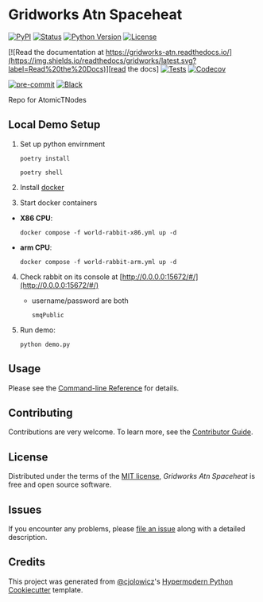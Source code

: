 # Gridworks Atn Spaceheat

[![PyPI](https://img.shields.io/pypi/v/gridworks-atn.svg)][pypi_]
[![Status](https://img.shields.io/pypi/status/gridworks-atn.svg)][status]
[![Python Version](https://img.shields.io/pypi/pyversions/gridworks-atn)][python version]
[![License](https://img.shields.io/pypi/l/gridworks-atn)][license]

[![Read the documentation at https://gridworks-atn.readthedocs.io/](https://img.shields.io/readthedocs/gridworks/latest.svg?label=Read%20the%20Docs)][read the docs]
[![Tests](https://github.com/thegridelectric/gridworks-atn/workflows/Tests/badge.svg)][tests]
[![Codecov](https://codecov.io/gh/thegridelectric/gridworks-atn/branch/main/graph/badge.svg)][codecov]

[![pre-commit](https://img.shields.io/badge/pre--commit-enabled-brightgreen?logo=pre-commit&logoColor=white)][pre-commit]
[![Black](https://img.shields.io/badge/code%20style-black-000000.svg)][black]

[pypi_]: https://pypi.org/project/gridworks-atn/
[status]: https://pypi.org/project/gridworks-atn/
[python version]: https://pypi.org/project/gridworks-atn
[read the docs]: https://gridworks-atn.readthedocs.io/
[tests]: https://github.com/thegridelectric/gridworks-atn/actions?workflow=Tests
[codecov]: https://app.codecov.io/gh/thegridelectric/gridworks-atn
[pre-commit]: https://github.com/pre-commit/pre-commit
[black]: https://github.com/psf/black

Repo for AtomicTNodes

## Local Demo Setup

1. Set up python envirnment

   ```
   poetry install

   poetry shell
   ```

2. Install [docker](https://docs.docker.com/get-docker/)

3. Start docker containers

- **X86 CPU**:

  ```
  docker compose -f world-rabbit-x86.yml up -d
  ```

- **arm CPU**:

  ```
  docker compose -f world-rabbit-arm.yml up -d
  ```

4. Check rabbit on its console at [http://0.0.0.0:15672/#/](http://0.0.0.0:15672/#/)

   - username/password are both

     ```
     smqPublic
     ```

5. Run demo:

   ```
   python demo.py
   ```

## Usage

Please see the [Command-line Reference] for details.

## Contributing

Contributions are very welcome.
To learn more, see the [Contributor Guide].

## License

Distributed under the terms of the [MIT license][license],
_Gridworks Atn Spaceheat_ is free and open source software.

## Issues

If you encounter any problems,
please [file an issue] along with a detailed description.

## Credits

This project was generated from [@cjolowicz]'s [Hypermodern Python Cookiecutter] template.

[@cjolowicz]: https://github.com/cjolowicz
[pypi]: https://pypi.org/
[hypermodern python cookiecutter]: https://github.com/cjolowicz/cookiecutter-hypermodern-python
[file an issue]: https://github.com/thegridelectric/gridworks-atn/issues
[pip]: https://pip.pypa.io/

<!-- github-only -->

[license]: https://github.com/thegridelectric/gridworks-atn/blob/main/LICENSE
[contributor guide]: https://github.com/thegridelectric/gridworks-atn/blob/main/CONTRIBUTING.md
[command-line reference]: https://gridworks-atn.readthedocs.io/en/latest/usage.html
